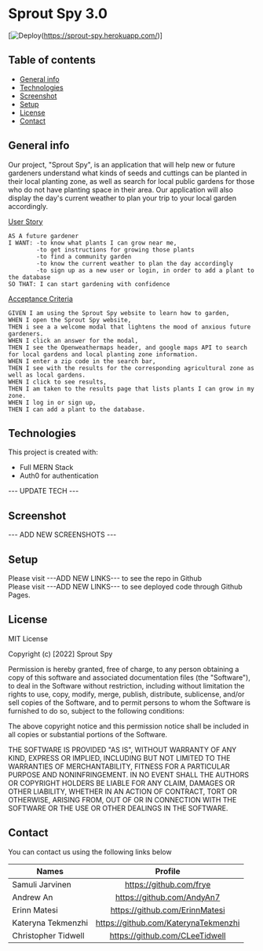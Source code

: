 # Sprout Spy 3.0

[![Deploy](https://www.herokucdn.com/deploy/button.svg)(https://sprout-spy.herokuapp.com/)]

## Table of contents
* [General info](#general-info)
* [Technologies](#technologies)
* [Screenshot](#Screenshot)
* [Setup](#setup)
* [License](#License)
* [Contact](#Contact)


## General info

Our project, "Sprout Spy", is an application that will help new or future gardeners understand what kinds of seeds and cuttings can be planted in their local
planting zone, as well as search for local public gardens for those who do not have planting space in their area. Our application will also display the day's current weather to plan your trip to your local garden accordingly.


<ins>User Story</ins>

```
AS A future gardener
I WANT: -to know what plants I can grow near me,
        -to get instructions for growing those plants
        -to find a community garden
        -to know the current weather to plan the day accordingly
        -to sign up as a new user or login, in order to add a plant to the database
SO THAT: I can start gardening with confidence
```
<ins>Acceptance Criteria</ins>

```
GIVEN I am using the Sprout Spy website to learn how to garden, 
WHEN I open the Sprout Spy website, 
THEN i see a a welcome modal that lightens the mood of anxious future gardeners.
WHEN I click an answer for the modal, 
THEN I see the Openweathermaps header, and google maps API to search for local gardens and local planting zone information.
WHEN I enter a zip code in the search bar,
THEN I see with the results for the corresponding agricultural zone as well as local gardens.
WHEN I click to see results,
THEN I am taken to the results page that lists plants I can grow in my zone.
WHEN I log in or sign up,
THEN I can add a plant to the database.
```
	
## Technologies
This project is created with:
* Full MERN Stack
* Auth0 for authentication

--- UPDATE TECH ---

## Screenshot

--- ADD NEW SCREENSHOTS ---

## Setup

Please visit ---ADD NEW LINKS--- to see the repo in Github
<br/>
Please visit ---ADD NEW LINKS--- to see deployed code through Github Pages.

## License

MIT License

Copyright (c) [2022] Sprout Spy

Permission is hereby granted, free of charge, to any person obtaining a copy
of this software and associated documentation files (the "Software"), to deal
in the Software without restriction, including without limitation the rights
to use, copy, modify, merge, publish, distribute, sublicense, and/or sell
copies of the Software, and to permit persons to whom the Software is
furnished to do so, subject to the following conditions:

The above copyright notice and this permission notice shall be included in all
copies or substantial portions of the Software.

THE SOFTWARE IS PROVIDED "AS IS", WITHOUT WARRANTY OF ANY KIND, EXPRESS OR
IMPLIED, INCLUDING BUT NOT LIMITED TO THE WARRANTIES OF MERCHANTABILITY,
FITNESS FOR A PARTICULAR PURPOSE AND NONINFRINGEMENT. IN NO EVENT SHALL THE
AUTHORS OR COPYRIGHT HOLDERS BE LIABLE FOR ANY CLAIM, DAMAGES OR OTHER
LIABILITY, WHETHER IN AN ACTION OF CONTRACT, TORT OR OTHERWISE, ARISING FROM,
OUT OF OR IN CONNECTION WITH THE SOFTWARE OR THE USE OR OTHER DEALINGS IN THE
SOFTWARE.

## Contact

You can contact us using the following links below

| Names                   | Profile                              |
| --------------------    |:-----------------------------------: |
| Samuli Jarvinen         | https://github.com/frye              | 
| Andrew An               | https://github.com/AndyAn7           |
| Erinn Matesi            | https://github.com/ErinnMatesi       |
| Kateryna Tekmenzhi      | https://github.com/KaterynaTekmenzhi |
| Christopher Tidwell     | https://github.com/CLeeTidwell       |
